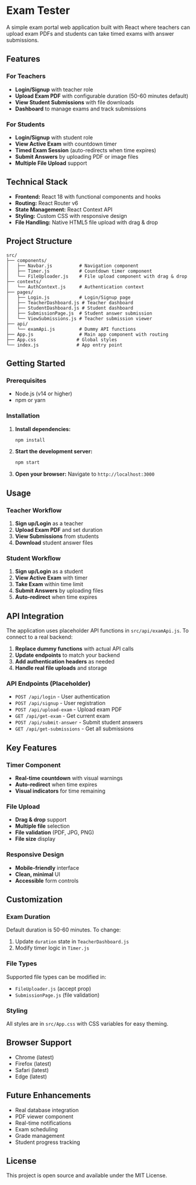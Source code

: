 # Exam Tester

A simple exam portal web application built with React where teachers can upload exam PDFs and students can take timed exams with answer submissions.

## Features

### For Teachers
- **Login/Signup** with teacher role
- **Upload Exam PDF** with configurable duration (50-60 minutes default)
- **View Student Submissions** with file downloads
- **Dashboard** to manage exams and track submissions

### For Students
- **Login/Signup** with student role
- **View Active Exam** with countdown timer
- **Timed Exam Session** (auto-redirects when time expires)
- **Submit Answers** by uploading PDF or image files
- **Multiple File Upload** support

## Technical Stack

- **Frontend:** React 18 with functional components and hooks
- **Routing:** React Router v6
- **State Management:** React Context API
- **Styling:** Custom CSS with responsive design
- **File Handling:** Native HTML5 file upload with drag & drop

## Project Structure

```
src/
├── components/
│   ├── Navbar.js          # Navigation component
│   ├── Timer.js           # Countdown timer component
│   └── FileUploader.js    # File upload component with drag & drop
├── contexts/
│   └── AuthContext.js     # Authentication context
├── pages/
│   ├── Login.js           # Login/Signup page
│   ├── TeacherDashboard.js # Teacher dashboard
│   ├── StudentDashboard.js # Student dashboard
│   ├── SubmissionPage.js  # Student answer submission
│   └── ViewSubmissions.js # Teacher submission viewer
├── api/
│   └── examApi.js         # Dummy API functions
├── App.js                 # Main app component with routing
├── App.css               # Global styles
└── index.js              # App entry point
```

## Getting Started

### Prerequisites
- Node.js (v14 or higher)
- npm or yarn

### Installation

1. **Install dependencies:**
   ```bash
   npm install
   ```

2. **Start the development server:**
   ```bash
   npm start
   ```

3. **Open your browser:**
   Navigate to `http://localhost:3000`

## Usage

### Teacher Workflow
1. **Sign up/Login** as a teacher
2. **Upload Exam PDF** and set duration
3. **View Submissions** from students
4. **Download** student answer files

### Student Workflow
1. **Sign up/Login** as a student
2. **View Active Exam** with timer
3. **Take Exam** within time limit
4. **Submit Answers** by uploading files
5. **Auto-redirect** when time expires

## API Integration

The application uses placeholder API functions in `src/api/examApi.js`. To connect to a real backend:

1. **Replace dummy functions** with actual API calls
2. **Update endpoints** to match your backend
3. **Add authentication headers** as needed
4. **Handle real file uploads** and storage

### API Endpoints (Placeholder)
- `POST /api/login` - User authentication
- `POST /api/signup` - User registration
- `POST /api/upload-exam` - Upload exam PDF
- `GET /api/get-exam` - Get current exam
- `POST /api/submit-answer` - Submit student answers
- `GET /api/get-submissions` - Get all submissions

## Key Features

### Timer Component
- **Real-time countdown** with visual warnings
- **Auto-redirect** when time expires
- **Visual indicators** for time remaining

### File Upload
- **Drag & drop** support
- **Multiple file** selection
- **File validation** (PDF, JPG, PNG)
- **File size** display

### Responsive Design
- **Mobile-friendly** interface
- **Clean, minimal** UI
- **Accessible** form controls

## Customization

### Exam Duration
Default duration is 50-60 minutes. To change:
1. Update `duration` state in `TeacherDashboard.js`
2. Modify timer logic in `Timer.js`

### File Types
Supported file types can be modified in:
- `FileUploader.js` (accept prop)
- `SubmissionPage.js` (file validation)

### Styling
All styles are in `src/App.css` with CSS variables for easy theming.

## Browser Support

- Chrome (latest)
- Firefox (latest)
- Safari (latest)
- Edge (latest)

## Future Enhancements

- Real database integration
- PDF viewer component
- Real-time notifications
- Exam scheduling
- Grade management
- Student progress tracking

## License

This project is open source and available under the MIT License.
